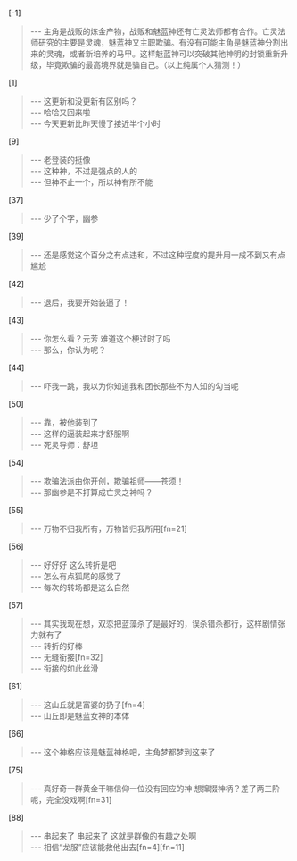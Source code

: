
[-1] 
>--- 主角是战贩的炼金产物，战贩和魅蓝神还有亡灵法师都有合作。亡灵法师研究的主要是灵魂，魅蓝神又主职欺骗。有没有可能主角是魅蓝神分割出来的灵魂，或者新培养的马甲。这样魅蓝神可以突破其他神明的封锁重新升级，毕竟欺骗的最高境界就是骗自己。（以上纯属个人猜测！）<br>

[1] 
>--- 这更新和没更新有区别吗？<br>
>--- 哈哈又回来啦<br>
>--- 今天更新比昨天慢了接近半个小时<br>

[9] 
>--- 老登装的挺像<br>
>--- 这种神，不过是强点的人的<br>
>--- 但神不止一个，所以神有所不能<br>

[37] 
>--- 少了个字，幽参<br>

[39] 
>--- 还是感觉这个百分之有点违和，不过这种程度的提升用一成不到又有点尴尬<br>

[42] 
>--- 退后，我要开始装逼了！<br>

[43] 
>--- 你怎么看？元芳
难道这个梗过时了吗<br>
>--- 那么，你认为呢？<br>

[44] 
>--- 吓我一跳，我以为你知道我和团长那些不为人知的勾当呢<br>

[50] 
>--- 靠，被他装到了<br>
>--- 这样的逼装起来才舒服啊<br>
>--- 死灵导师：舒坦<br>

[54] 
>--- 欺骗法派由你开创，欺骗祖师——苍须！<br>
>--- 那幽参是不打算成亡灵之神吗？<br>

[55] 
>--- 万物不归我所有，万物皆归我所用[fn=21]<br>

[56] 
>--- 好好好 这么转折是吧<br>
>--- 怎么有点狐尾的感觉了<br>
>--- 每次的转场都是这么自然<br>

[57] 
>--- 其实我现在想，双恋把蓝藻杀了是最好的，误杀错杀都行，这样剧情张力就有了<br>
>--- 转折的好棒<br>
>--- 无缝衔接[fn=32]<br>
>--- 衔接的如此丝滑<br>

[61] 
>--- 这山丘就是富婆的扔子[fn=4]<br>
>--- 山丘即是魅蓝女神的本体<br>

[66] 
>--- 这个神格应该是魅蓝神格吧，主角梦都梦到这来了<br>

[75] 
>--- 真好奇一群黄金干嘛信仰一位没有回应的神
想撺掇神柄？差了两三阶呢，完全没戏啊[fn=31]<br>

[88] 
>--- 串起来了
串起来了
这就是群像的有趣之处啊<br>
>--- 相信“龙服”应该能救他出去[fn=4][fn=11]<br>

